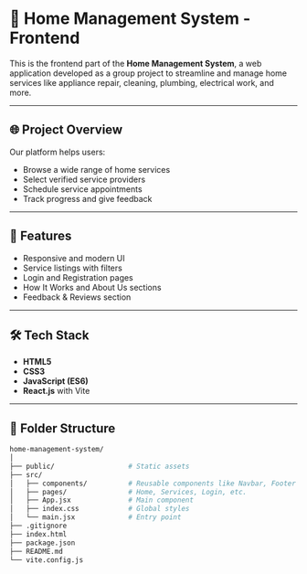 # 🏡 Home Management System - Frontend

This is the frontend part of the **Home Management System**, a web application developed as a group project to streamline and manage home services like appliance repair, cleaning, plumbing, electrical work, and more.

---

## 🌐 Project Overview

Our platform helps users:
- Browse a wide range of home services
- Select verified service providers
- Schedule service appointments
- Track progress and give feedback

---

## 🚀 Features

- Responsive and modern UI
- Service listings with filters
- Login and Registration pages
- How It Works and About Us sections
- Feedback & Reviews section

---

## 🛠️ Tech Stack

- **HTML5**
- **CSS3**
- **JavaScript (ES6)**
- **React.js** with Vite

---

## 📁 Folder Structure

```bash
home-management-system/
│
├── public/                  # Static assets
├── src/
│   ├── components/          # Reusable components like Navbar, Footer
│   ├── pages/               # Home, Services, Login, etc.
│   ├── App.jsx              # Main component
│   ├── index.css            # Global styles
│   └── main.jsx             # Entry point
├── .gitignore
├── index.html
├── package.json
├── README.md
└── vite.config.js
